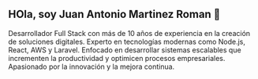 ## HOla, soy Juan Antonio Martinez Roman 👋

Desarrollador Full Stack con más de 10 años de experiencia en la creación de soluciones digitales. Experto en tecnologías
modernas como Node.js, React, AWS y Laravel. Enfocado en desarrollar sistemas escalables que incrementen la
productividad y optimicen procesos empresariales. Apasionado por la innovación y la mejora continua.


<!--
**jamarrom/jamarrom** is a ✨ _special_ ✨ repository because its `README.md` (this file) appears on your GitHub profile.

Here are some ideas to get you started:

- 🔭 I’m currently working on ...
- 🌱 I’m currently learning ...
- 👯 I’m looking to collaborate on ...
- 🤔 I’m looking for help with ...
- 💬 Ask me about ...
- 📫 How to reach me: ...
- 😄 Pronouns: ...
- ⚡ Fun fact: ...
-->
